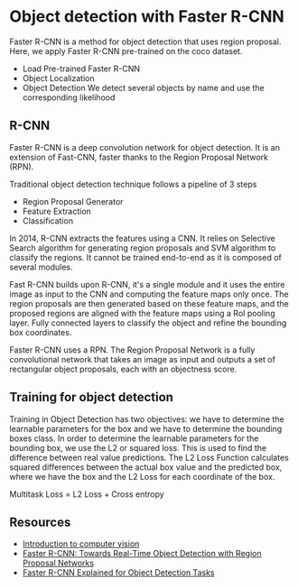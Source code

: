 # Object detection with Faster R-CNN 

Faster R-CNN is a method for object detection that uses region proposal. Here, we apply Faster R-CNN pre-trained on the coco dataset. 
- Load Pre-trained Faster R-CNN 
- Object Localization
- Object Detection 
We detect several objects by name and use the corresponding likelihood


## R-CNN

Faster R-CNN is a deep convolution network for object detection. It is an extension of Fast-CNN, faster thanks to the Region Proposal Network (RPN).


Traditional object detection technique follows a pipeline of 3 steps 
- Region Proposal Generator
- Feature Extraction
- Classification

In 2014, R-CNN extracts the features using a CNN. It relies on Selective Search algorithm for generating region proposals and SVM algorithm to classify the regions. It cannot be trained end-to-end as it is composed of several modules.

Fast R-CNN builds upon R-CNN, it's a single module and it uses the entire image as input to the CNN and computing the feature maps only once. The region proposals are then generated based on these feature maps, and the proposed regions are aligned with the feature maps using a RoI pooling layer. Fully connected layers to classify the object and refine the bounding box coordinates.

Faster R-CNN uses a RPN. The Region Proposal Network is a fully convolutional network that takes an image as input and outputs a set of rectangular object proposals, each with an objectness score.

## Training for object detection

Training in Object Detection has two objectives: we have to determine the learnable parameters for the box and we have to determine the bounding boxes class. In order to determine the learnable parameters for the bounding box, we use the L2 or squared loss. This is used to find the difference between real value predictions. The L2 Loss Function calculates squared differences between the actual box value and the predicted box, where we have the box and the L2 Loss for each coordinate of the box.

Multitask Loss = L2 Loss + Cross entropy

## Resources

- [Introduction to computer vision](https://www.coursera.org/learn/introduction-computer-vision-watson-opencv/home/week/1)
- [Faster R-CNN: Towards Real-Time Object Detection with Region Proposal Networks](https://arxiv.org/abs/1506.01497?utm_medium=Exinfluencer&utm_source=Exinfluencer&utm_content=000026UJ&utm_term=10006555&utm_id=NA-SkillsNetwork-Channel-SkillsNetworkCoursesIBMDeveloperSkillsNetworkCV0101ENCoursera25797139-2021-01-01)
- [Faster R-CNN Explained for Object Detection Tasks](https://blog.paperspace.com/faster-r-cnn-explained-object-detection/)



